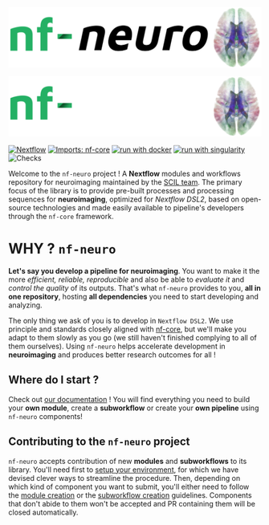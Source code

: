 <p align="center">
  <img src="docs/images/nf-neuro_logo_light.png#gh-light-mode-only" alt="Sublime's custom image"/>
</p>
<p align="center">
  <img src="docs/images/nf-neuro_logo_dark.png#gh-dark-mode-only" alt="Sublime's custom image"/>
</p>

[![Nextflow](https://img.shields.io/badge/nextflow%20DSL2-%E2%89%A523.04.0-23aa62.svg?labelColor=000000)](https://www.nextflow.io/)
[![Imports: nf-core](https://img.shields.io/badge/nf--core-nf?label=import&style=flat&labelColor=ef8336&color=24B064)](https://pycqa.github.io/nf-core/)
[![run with docker](https://img.shields.io/badge/run%20with-docker-0db7ed?labelColor=000000&logo=docker)](https://www.docker.com/)
[![run with singularity](https://img.shields.io/badge/run%20with-singularity-1d355c.svg?labelColor=000000)](https://sylabs.io/docs/)
![Checks](https://github.com/scilus/nf-neuro/workflows/Merge%20to%20main%20checks/badge.svg)

Welcome to the `nf-neuro` project ! A **Nextflow** modules and workflows repository for neuroimaging
maintained by the [SCIL team](https://scil-documentation.readthedocs.io/en/latest/). The
primary focus of the library is to provide pre-built processes and processing sequences for
**neuroimaging**, optimized for _Nextflow DSL2_, based on open-source
technologies and made easily available to pipeline's developers through the `nf-core`
framework.

# WHY ? `nf-neuro`

**Let's say you develop a pipeline for neuroimaging**. You want to make it the more _efficient,_
_reliable, reproducible_ and also be able to _evaluate it_ and _control the quality_ of its outputs.
That's what `nf-neuro` provides to you, **all in one repository**, hosting **all dependencies** you
need to start developing and analyzing.

The only thing we ask of you is to develop in `Nextflow DSL2`. We use principle and standards
closely aligned with [nf-core](), but we'll make you adapt to them slowly as you go (we still
haven't finished complying to all of them ourselves). Using `nf-neuro` helps accelerate
development in **neuroimaging** and produces better research outcomes for all !

## Where do I start ?

Check out [our documentation](https://scilus.github.io/nf-neuro/) ! You will find everything you need to build your **own module**, create a **subworkflow** or create your **own pipeline** using `nf-neuro` components!

## Contributing to the `nf-neuro` project

`nf-neuro` accepts contribution of new **modules** and **subworkflows** to its library. You'll need first to
[setup your environment](https://scilus.github.io/nf-neuro/guides/nfneuro_devcontainer/), for which we have devised clever ways to streamline the procedure.
Then, depending on which kind of component you want to submit, you'll either need to follow the [module creation](https://scilus.github.io/nf-neuro/guides/create-your-module/template/)
or the [subworkflow creation](https://scilus.github.io/nf-neuro/guides/subworkflows/) guidelines. Components that don't abide to them won't be accepted
and PR containing them will be closed automatically.

